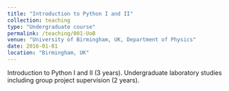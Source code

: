 ```yaml
---
title: "Introduction to Python I and II"
collection: teaching
type: "Undergraduate course"
permalink: /teaching/001-UoB
venue: "University of Birmingham, UK, Department of Physics"
date: 2016-01-01
location: "Birmingham, UK"
---
```


Introduction to Python I and II (3 years). Undergraduate laboratory studies including group project supervision (2 years).